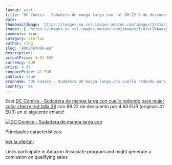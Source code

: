```yaml
---
layout: post
title: 'DC Comics - Sudadera de manga larga con  al 88.22 % de descuento'
date: 
thumbnailImage: 'https://images-eu.ssl-images-amazon.com/images/I/41vr2NAaapL._SL200_.jpg'
images: [ 'https://images-eu.ssl-images-amazon.com/images/I/41vr2NAaapL._SL200_.jpg' ]
comments: true
category: ofertas
author: ring
slug: 'B00J4GYH96-es'
description:
actualPrice: 4.83 EUR
currency: EUR
price: 4.83
comparePrice: 41 EUR
inStock: true
prodname: 'DC Comics - Sudadera de manga larga con cuello redondo para mujer  color cherry red  talla 38'
country: 'es'
---
```


Está [DC Comics - Sudadera de manga larga con cuello redondo para mujer  color cherry red  talla 38](https://www.amazon.es/dp/B00J4GYH96/?tag=tolees-21) con 88.22 de descuento por 4.83 EUR (original: 41 EUR) en el siguiente enlace!

[![DC Comics - Sudadera de manga larga con ](https://images-eu.ssl-images-amazon.com/images/I/41vr2NAaapL._SL200_.jpg)](https://www.amazon.es/dp/B00J4GYH96/?tag=tolees-21)

Principales características:


[Ver la oferta!!](https://www.amazon.es/dp/B00J4GYH96/?tag=tolees-21)

Links participate in Amazon Associate program and might generate a comission on qualifying sales


